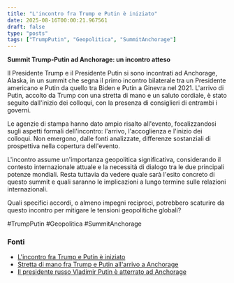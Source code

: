 ```yaml
---
title: "L'incontro fra Trump e Putin è iniziato"
date: 2025-08-16T00:00:21.967561
draft: false
type: "posts"
tags: ["TrumpPutin", "Geopolitica", "SummitAnchorage"]
---
```


**Summit Trump-Putin ad Anchorage: un incontro atteso**

Il Presidente Trump e il Presidente Putin si sono incontrati ad Anchorage, Alaska, in un summit che segna il primo incontro bilaterale tra un Presidente americano e Putin da quello tra Biden e Putin a Ginevra nel 2021.  L'arrivo di Putin, accolto da Trump con una stretta di mano e un saluto cordiale,  è stato seguito dall'inizio dei colloqui,  con la presenza di consiglieri di entrambi i governi.

Le agenzie di stampa hanno dato ampio risalto all'evento, focalizzandosi sugli aspetti formali dell'incontro: l'arrivo, l'accoglienza e l'inizio dei colloqui.  Non emergono, dalle fonti analizzate,  differenze sostanziali di prospettiva nella copertura dell'evento.

L'incontro assume un'importanza geopolitica significativa, considerando il contesto internazionale attuale e la necessità di dialogo tra le due principali potenze mondiali. Resta tuttavia da vedere quale sarà l'esito concreto di questo summit e quali saranno le implicazioni a lungo termine sulle relazioni internazionali.

Quali specifici accordi, o almeno impegni reciproci, potrebbero scaturire da questo incontro per mitigare le tensioni geopolitiche globali?

#TrumpPutin #Geopolitica #SummitAnchorage


### Fonti
- [L'incontro fra Trump e Putin è iniziato](https://www.ansa.it/sito/notizie/topnews/2025/08/15/lincontro-fra-trump-e-putin-e-iniziato_94bdb3b2-aae0-4476-b7bb-14087bff30e0.html)
- [Stretta di mano fra Trump e Putin all'arrivo a Anchorage](https://www.ansa.it/sito/notizie/topnews/2025/08/15/stretta-di-mano-fra-trump-e-putin-allarrivo-a-anchorage_3f2661f1-ccf2-45c9-867f-19b9f8edbb2c.html)
- [Il presidente russo Vladimir Putin è atterrato ad Anchorage](https://www.ansa.it/sito/notizie/topnews/2025/08/15/il-presidente-russo-vladimir-putin-e-atterrato-ad-anchorage_d3f85711-f7c3-473b-8a33-134a4a7d3cab.html)
